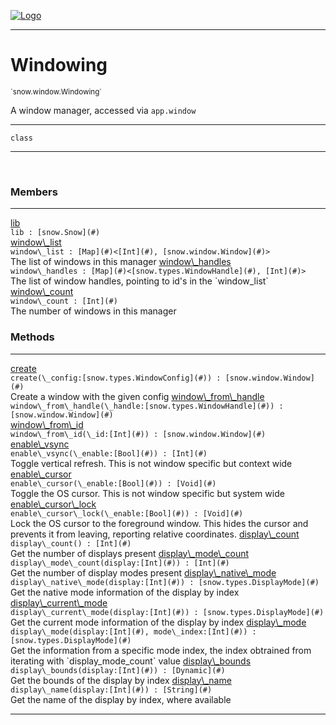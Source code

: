 
[![Logo](../../../images/logo.png)](../../../api/index.html)

---



<h1>Windowing</h1>
<small>`snow.window.Windowing`</small>

A window manager, accessed via `app.window`

---

`class`

---

&nbsp;
&nbsp;



<h3>Members</h3> <hr/><span class="member apipage">
                <a name="lib"><a class="lift" href="#lib">lib</a></a><div class="clear"></div><code class="signature apipage">lib : [snow.Snow](#)</code><br/></span>
            <span class="small_desc_flat"></span><span class="member apipage">
                <a name="window_list"><a class="lift" href="#window_list">window\_list</a></a><div class="clear"></div><code class="signature apipage">window\_list : [Map](#)&lt;[Int](#), [snow.window.Window](#)&gt;</code><br/></span>
            <span class="small_desc_flat">The list of windows in this manager</span><span class="member apipage">
                <a name="window_handles"><a class="lift" href="#window_handles">window\_handles</a></a><div class="clear"></div><code class="signature apipage">window\_handles : [Map](#)&lt;[snow.types.WindowHandle](#), [Int](#)&gt;</code><br/></span>
            <span class="small_desc_flat">The list of window handles, pointing to id's in the `window_list`</span><span class="member apipage">
                <a name="window_count"><a class="lift" href="#window_count">window\_count</a></a><div class="clear"></div><code class="signature apipage">window\_count : [Int](#)</code><br/></span>
            <span class="small_desc_flat">The number of windows in this manager</span>





<h3>Methods</h3> <hr/><span class="method apipage">
            <a name="create"><a class="lift" href="#create">create</a></a> <div class="clear"></div><code class="signature apipage">create(\_config:[snow.types.WindowConfig](#)<span></span>) : [snow.window.Window](#)</code><br/><span class="small_desc_flat">Create a window with the given config</span>
        </span>
    <span class="method apipage">
            <a name="window_from_handle"><a class="lift" href="#window_from_handle">window\_from\_handle</a></a> <div class="clear"></div><code class="signature apipage">window\_from\_handle(\_handle:[snow.types.WindowHandle](#)<span></span>) : [snow.window.Window](#)</code><br/><span class="small_desc_flat"></span>
        </span>
    <span class="method apipage">
            <a name="window_from_id"><a class="lift" href="#window_from_id">window\_from\_id</a></a> <div class="clear"></div><code class="signature apipage">window\_from\_id(\_id:[Int](#)<span></span>) : [snow.window.Window](#)</code><br/><span class="small_desc_flat"></span>
        </span>
    <span class="method apipage">
            <a name="enable_vsync"><a class="lift" href="#enable_vsync">enable\_vsync</a></a> <div class="clear"></div><code class="signature apipage">enable\_vsync(\_enable:[Bool](#)<span></span>) : [Int](#)</code><br/><span class="small_desc_flat">Toggle vertical refresh. This is not window specific but context wide</span>
        </span>
    <span class="method apipage">
            <a name="enable_cursor"><a class="lift" href="#enable_cursor">enable\_cursor</a></a> <div class="clear"></div><code class="signature apipage">enable\_cursor(\_enable:[Bool](#)<span></span>) : [Void](#)</code><br/><span class="small_desc_flat">Toggle the OS cursor. This is not window specific but system wide</span>
        </span>
    <span class="method apipage">
            <a name="enable_cursor_lock"><a class="lift" href="#enable_cursor_lock">enable\_cursor\_lock</a></a> <div class="clear"></div><code class="signature apipage">enable\_cursor\_lock(\_enable:[Bool](#)<span></span>) : [Void](#)</code><br/><span class="small_desc_flat">Lock the OS cursor to the foreground window. This hides the cursor and prevents it from leaving, reporting relative coordinates.</span>
        </span>
    <span class="method apipage">
            <a name="display_count"><a class="lift" href="#display_count">display\_count</a></a> <div class="clear"></div><code class="signature apipage">display\_count() : [Int](#)</code><br/><span class="small_desc_flat">Get the number of displays present</span>
        </span>
    <span class="method apipage">
            <a name="display_mode_count"><a class="lift" href="#display_mode_count">display\_mode\_count</a></a> <div class="clear"></div><code class="signature apipage">display\_mode\_count(display:[Int](#)<span></span>) : [Int](#)</code><br/><span class="small_desc_flat">Get the number of display modes present</span>
        </span>
    <span class="method apipage">
            <a name="display_native_mode"><a class="lift" href="#display_native_mode">display\_native\_mode</a></a> <div class="clear"></div><code class="signature apipage">display\_native\_mode(display:[Int](#)<span></span>) : [snow.types.DisplayMode](#)</code><br/><span class="small_desc_flat">Get the native mode information of the display by index</span>
        </span>
    <span class="method apipage">
            <a name="display_current_mode"><a class="lift" href="#display_current_mode">display\_current\_mode</a></a> <div class="clear"></div><code class="signature apipage">display\_current\_mode(display:[Int](#)<span></span>) : [snow.types.DisplayMode](#)</code><br/><span class="small_desc_flat">Get the current mode information of the display by index</span>
        </span>
    <span class="method apipage">
            <a name="display_mode"><a class="lift" href="#display_mode">display\_mode</a></a> <div class="clear"></div><code class="signature apipage">display\_mode(display:[Int](#)<span></span>, mode\_index:[Int](#)<span></span>) : [snow.types.DisplayMode](#)</code><br/><span class="small_desc_flat">Get the information from a specific mode index, the index obtrained from iterating with `display_mode_count` value</span>
        </span>
    <span class="method apipage">
            <a name="display_bounds"><a class="lift" href="#display_bounds">display\_bounds</a></a> <div class="clear"></div><code class="signature apipage">display\_bounds(display:[Int](#)<span></span>) : [Dynamic](#)</code><br/><span class="small_desc_flat">Get the bounds of the display by index</span>
        </span>
    <span class="method apipage">
            <a name="display_name"><a class="lift" href="#display_name">display\_name</a></a> <div class="clear"></div><code class="signature apipage">display\_name(display:[Int](#)<span></span>) : [String](#)</code><br/><span class="small_desc_flat">Get the name of the display by index, where available</span>
        </span>
    





---

&nbsp;
&nbsp;
&nbsp;
&nbsp;